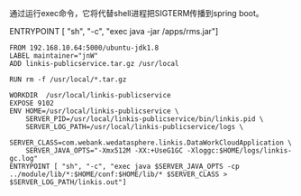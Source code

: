 <!--
 * @Author: wjn
 * @Date: 2020-09-27 16:40:44
 * @LastEditors: wjn
 * @LastEditTime: 2020-09-27 16:41:00
-->
通过运行exec命令，它将代替shell进程把SIGTERM传播到spring boot。

ENTRYPOINT [ "sh", "-c", "exec java -jar /apps/rms.jar"]



```
FROM 192.168.10.64:5000/ubuntu-jdk1.8
LABEL maintainer="jnW"
ADD linkis-publicservice.tar.gz /usr/local

RUN rm -f /usr/local/*.tar.gz

WORKDIR  /usr/local/linkis-publicservice
EXPOSE 9102
ENV HOME=/usr/local/linkis-publicservice \
    SERVER_PID=/usr/local/linkis-publicservice/bin/linkis.pid \
    SERVER_LOG_PATH=/usr/local/linkis-publicservice/logs \
    SERVER_CLASS=com.webank.wedatasphere.linkis.DataWorkCloudApplication \
    SERVER_JAVA_OPTS="-Xmx512M -XX:+UseG1GC -Xloggc:$HOME/logs/linkis-gc.log"
ENTRYPOINT [ "sh", "-c", "exec java $SERVER_JAVA_OPTS -cp ../module/lib/*:$HOME/conf:$HOME/lib/* $SERVER_CLASS > $SERVER_LOG_PATH/linkis.out"]
```
